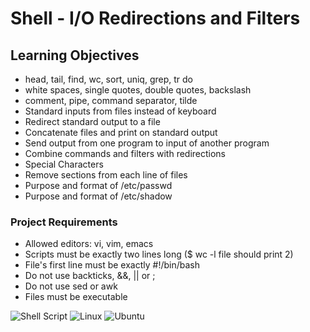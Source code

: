 # Shell - I/O Redirections and Filters

## Learning Objectives
* head, tail, find, wc, sort, uniq, grep, tr do
* white spaces, single quotes, double quotes, backslash
* comment, pipe, command separator, tilde
* Standard inputs from files instead of keyboard
* Redirect standard output to a file
* Concatenate files and print on standard output
* Send output from one program to input of another program
* Combine commands and filters with redirections
* Special Characters
* Remove sections from each line of files
* Purpose and format of /etc/passwd
* Purpose and format of /etc/shadow

### Project Requirements
* Allowed editors: vi, vim, emacs
* Scripts must be exactly two lines long ($ wc -l file should print 2)
* File's first line must be exactly #!/bin/bash
* Do not use backticks, &&, || or ;
* Do not use sed or awk
* Files must be executable

![Shell Script](https://img.shields.io/badge/shell_script-%23121011.svg?style=for-the-badge&logo=gnu-bash&logoColor=white) ![Linux](https://img.shields.io/badge/Linux-FCC624?style=for-the-badge&logo=linux&logoColor=black) ![Ubuntu](https://img.shields.io/badge/Ubuntu-E95420?style=for-the-badge&logo=ubuntu&logoColor=white)
